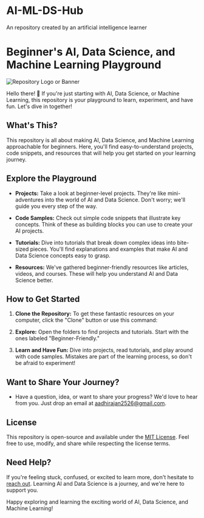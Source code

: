 # AI-ML-DS-Hub
An repository created by an artificial intelligence learner
# Beginner's AI, Data Science, and Machine Learning Playground

![Repository Logo or Banner](https://www.google.com/url?sa=i&url=https%3A%2F%2Fwww.pngwing.com%2Fen%2Fsearch%3Fq%3Dartificial%2Bintelligence&psig=AOvVaw0Gi56GwWVaYY1nrkOyyGa5&ust=1691922409437000&source=images&cd=vfe&opi=89978449&ved=0CBEQjRxqFwoTCPim9K701oADFQAAAAAdAAAAABAE.png)

Hello there! 👋 If you're just starting with AI, Data Science, or Machine Learning, this repository is your playground to learn, experiment, and have fun. Let's dive in together!

## What's This?

This repository is all about making AI, Data Science, and Machine Learning approachable for beginners. Here, you'll find easy-to-understand projects, code snippets, and resources that will help you get started on your learning journey.

## Explore the Playground

- **Projects:** Take a look at beginner-level projects. They're like mini-adventures into the world of AI and Data Science. Don't worry; we'll guide you every step of the way.

- **Code Samples:** Check out simple code snippets that illustrate key concepts. Think of these as building blocks you can use to create your AI projects.

- **Tutorials:** Dive into tutorials that break down complex ideas into bite-sized pieces. You'll find explanations and examples that make AI and Data Science concepts easy to grasp.

- **Resources:** We've gathered beginner-friendly resources like articles, videos, and courses. These will help you understand AI and Data Science better.

## How to Get Started

1. **Clone the Repository:** To get these fantastic resources on your computer, click the "Clone" button or use this command:

2. **Explore:** Open the folders to find projects and tutorials. Start with the ones labeled "Beginner-Friendly."

3. **Learn and Have Fun:** Dive into projects, read tutorials, and play around with code samples. Mistakes are part of the learning process, so don't be afraid to experiment!

## Want to Share Your Journey?

- Have a question, idea, or want to share your progress? We'd love to hear from you. Just drop an email at [aadhirajan2526@gmail.com](mailto:aadhirajan2526@gmail.com).

## License

This repository is open-source and available under the [MIT License](LICENSE). Feel free to use, modify, and share while respecting the license terms.

## Need Help?

If you're feeling stuck, confused, or excited to learn more, don't hesitate to [reach out](mailto:aadhirajan2526@gmail.com). Learning AI and Data Science is a journey, and we're here to support you.

Happy exploring and learning the exciting world of AI, Data Science, and Machine Learning!


